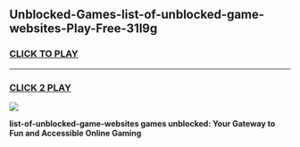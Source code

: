 
## Unblocked-Games-list-of-unblocked-game-websites-Play-Free-31l9g
<h3>
<a href="https://premium76.site?title=list-of-unblocked-game-websites&ref=23A">CLICK TO PLAY</a></h3>
<hr>

<h3>
<a href="https://premium76.site?title=list-of-unblocked-game-websites&ref=23A">CLICK 2 PLAY</a>
  
</h3>

<a href="https://premium76.site?title=list-of-unblocked-game-websites&ref=23A"><img src="https://clearcache.store/games.png"></a>


**list-of-unblocked-game-websites games unblocked: Your Gateway to Fun and Accessible Online Gaming**
